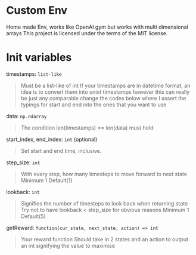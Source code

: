 # Custom Env

Home made Env, works like OpenAI gym but works with multi dimensional arrays
This project is licensed under the terms of the MIT license.


# Init variables

timestamps: ```list-like```
> Must be a list-like of int
  If your timestamps are in datetime format, an idea is to convert them
  into unixt timestamps
  however this can really be just any comparable
  change the codes below where I assert the typings for start and end
  into the ones that you want to use

data: ```np.ndarray```
> The condition len(timestamps) == len(data) must hold

start_index, end_index: ```int``` (optional)
> Set start and end time, inclusive.

step_size: ```int```
> With every step, how many timesteps to move forward to next state
  Minimum 1
  Default(1)

lookback: ```int```
> Signifies the number of timesteps to look back when returning state
  Try not to have lookback < step_size for obvious reasons
  Minimum 1
  Default(5)

getReward: ```function(cur_state, next_state, action) => int```
> Your reward function
  Should take in 2 states and an action to output an int signifying
  the value to maximise
